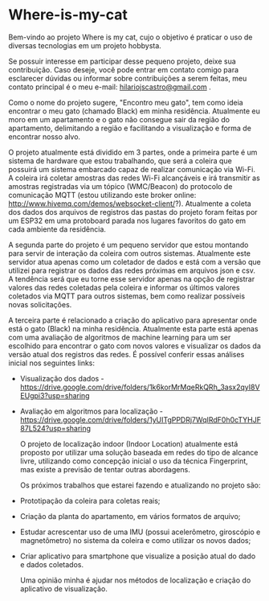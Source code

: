 # Where-is-my-cat

  Bem-vindo ao projeto Where is my cat, cujo o objetivo é praticar o uso de diversas tecnologias em um projeto hobbysta.

  Se possuir interesse em participar desse pequeno projeto, deixe sua contribuição. Caso deseje, você pode entrar em contato comigo para esclarecer dúvidas ou informar sobre contribuições a serem feitas, meu contato principal é o meu e-mail: 
hilariojscastro@gmail.com .

  Como o nome do projeto sugere, "Encontro meu gato", tem como ideia encontrar o meu gato (chamado Black) em minha residência. Atualmente eu moro em um apartamento e o gato não consegue sair da região do apartamento, delimitando a região e facilitando a visualização e forma de encontrar nosso alvo. 

  O projeto atualmente está dividido em 3 partes, onde a primeira parte é um sistema de hardware que estou trabalhando, que  será a coleira que possuirá um sistema embarcado capaz de realizar comunicação via Wi-Fi. A coleira irá coletar amostras das redes Wi-Fi alcançáveis e irá transmitir as amostras registradas via um tópico (WMC/Beacon) do protocolo de comunicação MQTT (estou utilizando este broker online: http://www.hivemq.com/demos/websocket-client/?). Atualmente a coleta dos dados dos arquivos de registros das pastas do projeto foram feitas por um ESP32 em uma protoboard parada nos lugares favoritos do gato em cada ambiente da residência.

  A segunda parte do projeto é um pequeno servidor que estou montando para servir de interação da coleira com outros sistemas. Atualmente este servidor atua apenas como um coletador de dados e está com a versão que utilizei para registrar os dados das redes próximas em arquivos json e csv. A tendência será que eu torne esse servidor apenas na opção de registrar valores das redes coletadas pela coleira e informar os últimos valores coletados via MQTT para outros sistemas, bem como realizar possíveis novas solicitações.

  A terceira parte é relacionado a criação do aplicativo para apresentar onde está o gato (Black) na minha residência.  Atualmente esta parte está apenas com uma avaliação de algoritmos de machine learning para um ser escolhido para encontrar o gato com novos valores e visualizar os dados da versão atual dos registros das redes. É possível conferir essas análises inicial nos seguintes links:
* Visualização dos dados - https://drive.google.com/drive/folders/1k6korMrMqeRkQRh_3asx2qyI8VEUgpi3?usp=sharing
* Avaliação em algoritmos para localização - https://drive.google.com/drive/folders/1yUITgPPDRj7WqIRdF0h0cTYHJF87L524?usp=sharing

  O projeto de localização indoor (Indoor Location) atualmente está proposto por utilizar uma solução baseada em redes do tipo de alcance livre, utilizando como concepção inicial o uso da técnica Fingerprint, mas existe a previsão de tentar outras abordagens. 

  Os próximos trabalhos que estarei fazendo e atualizando no projeto são:
* Prototipação da coleira para coletas reais;
* Criação da planta do apartamento, em vários formatos de arquivo;
* Estudar acrescentar uso de uma IMU (possui acelerômetro, giroscópio e magnetômetro) no sistema da coleira e 
como utilizar os novos dados;
* Criar aplicativo para smartphone que visualize a posição atual do dado e dados coletados.

  Uma opinião minha é ajudar nos métodos de localização e criação do aplicativo de visualização.
